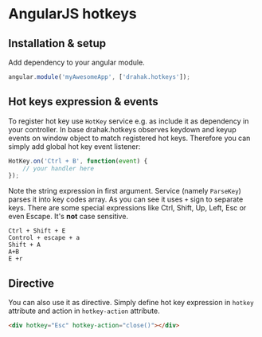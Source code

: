 AngularJS hotkeys
=================

Installation & setup
--------------------
Add dependency to your angular module.

```js
angular.module('myAwesomeApp', ['drahak.hotkeys']);
```

Hot keys expression & events
----------------------------
To register hot key use `HotKey` service e.g. as include it as dependency in your controller. In base drahak.hotkeys observes keydown and keyup events on window object to match registered hot keys. Therefore you can simply add global hot key event listener:

```js
HotKey.on('Ctrl + B', function(event) {
    // your handler here
});
```

Note the string expression in first argument. Service (namely `ParseKey`) parses it into key codes array. As you can see it uses `+` sign to separate keys. There are some special expressions like Ctrl, Shift, Up, Left, Esc or even Escape. It's **not** case sensitive.

```
Ctrl + Shift + E
Control + escape + a
Shift + A
A+B
E +r
```

Directive
---------
You can also use it as directive. Simply define hot key expression in `hotkey` attribute and action in `hotkey-action` attribute.

```html
<div hotkey="Esc" hotkey-action="close()"></div>
```